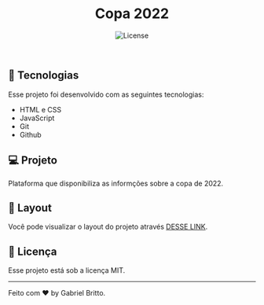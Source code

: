 <h1 align="center"> Copa 2022 </h1>

<p align="center">
  <img alt="License" src="https://img.shields.io/static/v1?label=license&message=MIT&color=49AA26&labelColor=000000">
</p>

<br>

## 🚀 Tecnologias

Esse projeto foi desenvolvido com as seguintes tecnologias:

- HTML e CSS
- JavaScript
- Git
- Github

## 💻 Projeto

Plataforma que disponibiliza as informções sobre a copa de 2022.

## 🔖 Layout

Você pode visualizar o layout do projeto através [DESSE LINK](https://gabrielbritto1.github.io/nlw-10-copa/).

## :memo: Licença

Esse projeto está sob a licença MIT.

---

Feito com ♥ by Gabriel Britto.
